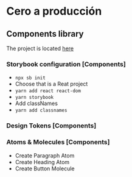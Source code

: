 # Cero a producción

## Components library

The project is located [here](https://github.com/areyesdev/app-productivity.git)

### Storybook configuration [Components]

- `npx sb init`
- Choose that is a Reat project
- `yarn add react react-dom`
- `yarn storybook`
- Add classNames
- `yarn add classnames`

### Design Tokens [Components]

### Atoms & Molecules [Components]

- Create Paragraph Atom
- Create Heading Atom
- Create Button Molecule
